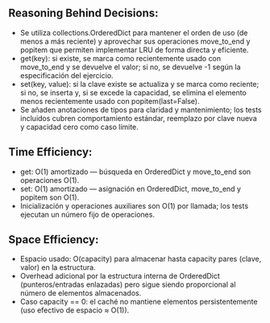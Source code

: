 ## Reasoning Behind Decisions:

- Se utiliza collections.OrderedDict para mantener el orden de uso (de menos a más reciente) y aprovechar sus operaciones move_to_end y popitem que permiten implementar LRU de forma directa y eficiente.
- get(key): si existe, se marca como recientemente usado con move_to_end y se devuelve el valor; si no, se devuelve -1 según la especificación del ejercicio.
- set(key, value): si la clave existe se actualiza y se marca como reciente; si no, se inserta y, si se excede la capacidad, se elimina el elemento menos recientemente usado con popitem(last=False).
- Se añaden anotaciones de tipos para claridad y mantenimiento; los tests incluidos cubren comportamiento estándar, reemplazo por clave nueva y capacidad cero como caso límite.

## Time Efficiency:

- get: O(1) amortizado — búsqueda en OrderedDict y move_to_end son operaciones O(1).
- set: O(1) amortizado — asignación en OrderedDict, move_to_end y popitem son O(1).
- Inicialización y operaciones auxiliares son O(1) por llamada; los tests ejecutan un número fijo de operaciones.

## Space Efficiency:

- Espacio usado: O(capacity) para almacenar hasta capacity pares (clave, valor) en la estructura.
- Overhead adicional por la estructura interna de OrderedDict (punteros/entradas enlazadas) pero sigue siendo proporcional al número de elementos almacenados.
- Caso capacity == 0: el caché no mantiene elementos persistentemente (uso efectivo de espacio ≈ O(1)).
